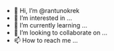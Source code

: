 - 👋 Hi, I’m @rantunokrek
- 👀 I’m interested in ...
- 🌱 I’m currently learning ...
- 💞️ I’m looking to collaborate on ...
- 📫 How to reach me ...

<!---
rantunokrek/rantunokrek is a ✨ special ✨ repository because its `README.md` (this file) appears on your GitHub profile.
You can click the Preview link to take a look at your changes.
--->
